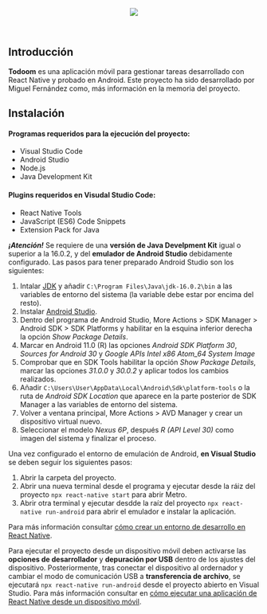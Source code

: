 <p align="center">
  <img align="center" src="https://user-images.githubusercontent.com/92161302/170530978-c93f9bb7-5dca-4ea1-8081-aaabc1d7a3af.png">
</p>
<br clear="right"/>

## Introducción

**Todoom** es una aplicación móvil para gestionar tareas desarrollado con React Native y probado en Android. Este proyecto ha sido desarrollado por Miguel Fernández como, más información en la memoria del proyecto.

## Instalación

#### Programas requeridos para la ejecución del proyecto:

- Visual Studio Code  
- Android Studio
- Node.js
- Java Development Kit

#### Plugins requeridos en Visudal Studio Code:

- React Native Tools
- JavaScript (ES6) Code Snippets
- Extension Pack for Java

***¡Atención!*** Se requiere de una **versión de Java Develpment Kit** igual o superior a la 16.0.2, y del **emulador de Android Studio** debidamente configurado. Las pasos para tener preparado Android Studio son los siguientes:

1. Intalar [JDK](https://www.oracle.com/java/technologies/javase/jdk16-archive-downloads.html) y añadir `C:\Program Files\Java\jdk-16.0.2\bin` a las variables de entorno del sistema (la variable debe estar por encima del resto).
2. Instalar [Android Studio](https://developer.android.com/studio).
3. Dentro del programa de Android Studio, More Actions > SDK Manager > Android SDK > SDK Platforms y habilitar en la esquina inferior derecha la opción *Show Package Details*.
4. Marcar en Android 11.0 (R) las opciones *Android SDK Platform 30*, *Sources for Android 30* y *Google APIs Intel x86 Atom_64 System Image*
5. Comprobar que en SDK Tools habilitar la opción *Show Package Details*, marcar las opciones *31.0.0* y *30.0.2* y aplicar todos los cambios realizados.
6. Añadir `C:\Users\User\AppData\Local\Android\Sdk\platform-tools` o la ruta de *Android SDK Location* que aparece en la parte posterior de SDK Manager a las variables de entorno del sistema.
7. Volver a ventana principal, More Actions > AVD Manager y crear un dispositivo virtual nuevo.
8. Seleccionar el modelo *Nexus 6P*, después *R (API Level 30)* como imagen del sistema y finalizar el proceso.

Una vez configurado el entorno de emulación de Android, **en Visual Studio** se deben seguir los siguientes pasos:

1. Abrir la carpeta del proyecto.
2. Abrir una nueva terminal desde el programa y ejecutar desde la ráiz del proyecto `npx react-native start` para abrir Metro.
3. Abrir otra terminal y ejecutar desdde la raíz del proyecto `npx react-native run-android` para abrir el emulador e instalar la aplicación.

Para más información consultar [cómo crear un entorno de desarrollo en React Native](https://reactnative.dev/docs/next/environment-setup).

Para ejecutar el proyecto desde un dispositivo móvil deben activarse las **opciones de desarrollador** y **depuración por USB** dentro de los ajustes del dispositivo. Posteriormente, tras conectar el dispositivo al ordernador y cambiar el modo de comunicación USB a **transferencia de archivo**, se ejecutará `npx react-native run-android` desde el proyecto abierto en Visual Studio. Para más información consultar en [cómo ejecutar una aplicación de React Native desde un dispositivo móvil](https://reactnative.dev/docs/running-on-device).
